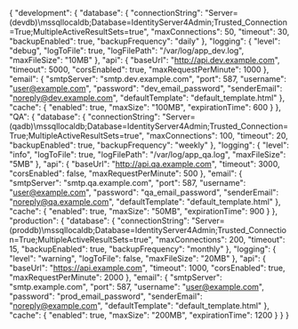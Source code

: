 {
  "development": {
    "database": {
      "connectionString": "Server=(devdb)\\mssqllocaldb;Database=IdentityServer4Admin;Trusted_Connection=True;MultipleActiveResultSets=true",
      "maxConnections": 50,
      "timeout": 30,
      "backupEnabled": true,
      "backupFrequency": "daily"
    },
    "logging": {
      "level": "debug",
      "logToFile": true,
      "logFilePath": "/var/log/app_dev.log",
      "maxFileSize": "10MB"
    },
    "api": {
      "baseUrl": "http://api.dev.example.com",
      "timeout": 5000,
      "corsEnabled": true,
      "maxRequestPerMinute": 1000
    },
    "email": {
      "smtpServer": "smtp.dev.example.com",
      "port": 587,
      "username": "user@example.com",
      "password": "dev_email_password",
      "senderEmail": "noreply@dev.example.com",
      "defaultTemplate": "default_template.html"
    },
    "cache": {
      "enabled": true,
      "maxSize": "100MB",
      "expirationTime": 600
    }
  },
  "QA": {
    "database": {
      "connectionString": "Server=(qadb)\\mssqllocaldb;Database=IdentityServer4Admin;Trusted_Connection=True;MultipleActiveResultSets=true",
      "maxConnections": 100,
      "timeout": 20,
      "backupEnabled": true,
      "backupFrequency": "weekly"
    },
    "logging": {
      "level": "info",
      "logToFile": true,
      "logFilePath": "/var/log/app_qa.log",
      "maxFileSize": "5MB"
    },
    "api": {
      "baseUrl": "http://api.qa.example.com",
      "timeout": 3000,
      "corsEnabled": false,
      "maxRequestPerMinute": 500
    },
    "email": {
      "smtpServer": "smtp.qa.example.com",
      "port": 587,
      "username": "user@example.com",
      "password": "qa_email_password",
      "senderEmail": "noreply@qa.example.com",
      "defaultTemplate": "default_template.html"
    },
    "cache": {
      "enabled": true,
      "maxSize": "50MB",
      "expirationTime": 900
    }
  },
  "production": {
    "database": {
      "connectionString": "Server=(proddb)\\mssqllocaldb;Database=IdentityServer4Admin;Trusted_Connection=True;MultipleActiveResultSets=true",
      "maxConnections": 200,
      "timeout": 15,
      "backupEnabled": true,
      "backupFrequency": "monthly"
    },
    "logging": {
      "level": "warning",
      "logToFile": false,
      "maxFileSize": "20MB"
    },
    "api": {
      "baseUrl": "https://api.example.com",
      "timeout": 1000,
      "corsEnabled": true,
      "maxRequestPerMinute": 2000
    },
    "email": {
      "smtpServer": "smtp.example.com",
      "port": 587,
      "username": "user@example.com",
      "password": "prod_email_password",
      "senderEmail": "noreply@example.com",
      "defaultTemplate": "default_template.html"
    },
    "cache": {
      "enabled": true,
      "maxSize": "200MB",
      "expirationTime": 1200
    }
  }
}
